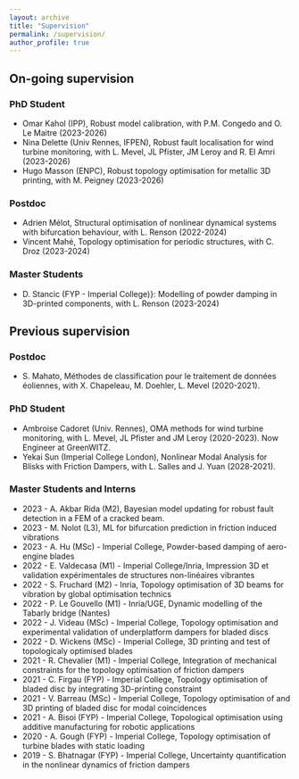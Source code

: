 ```yaml
---
layout: archive
title: "Supervision"
permalink: /supervision/
author_profile: true
---
```


## On-going supervision

### PhD Student

- Omar Kahol (IPP), Robust model calibration, with P.M. Congedo and O. Le Maitre (2023-2026)
- Nina Delette (Univ Rennes, IFPEN), Robust fault localisation for wind turbine monitoring, with L. Mevel, JL Pfister, JM Leroy and R. El Amri (2023-2026)
- Hugo Masson (ENPC), Robust topology optimisation for metallic 3D printing, with M. Peigney (2023-2026)

### Postdoc

- Adrien Mélot, Structural optimisation of nonlinear dynamical systems with bifurcation behaviour, with L. Renson (2022-2024) 
- Vincent Mahé, Topology optimisation for periodic structures, with C. Droz (2023-2024)

### Master Students
- D. Stancic (FYP - Imperial College)}: Modelling of powder damping in 3D-printed components, with L. Renson (2023-2024)

## Previous supervision

### Postdoc

- S. Mahato, Méthodes de classification pour le traitement de données éoliennes, with X. Chapeleau, M. Doehler, L. Mevel (2020-2021).

### PhD Student

- Ambroise Cadoret (Univ. Rennes), OMA methods for wind turbine monitoring, with L. Mevel, JL Pfister and JM Leroy (2020-2023). Now Engineer at GreenWITZ.
- Yekai Sun (Imperial College London), Nonlinear Modal Analysis for Blisks with Friction Dampers, with L. Salles and J. Yuan (2028-2021).

### Master Students and Interns
- 2023 - A. Akbar Rida (M2), Bayesian model updating for robust fault detection in a FEM of a cracked beam.
- 2023 - M. Nolot (L3), ML for bifurcation prediction in friction induced vibrations
- 2023 - A. Hu (MSc)  - Imperial College, Powder-based damping of aero-engine blades
- 2022 - E. Valdecasa (M1)  - Imperial College/Inria, Impression 3D et validation expérimentales de structures non-linéaires vibrantes
- 2022 - S. Fruchard (M2) - Inria, Topology optimisation of 3D beams for vibration by global optimisation technics 
- 2022 - P. Le Gouvello (M1) - Inria/UGE, Dynamic modelling of the Tabarly bridge (Nantes) 
- 2022 - J. Videau (MSc)  - Imperial College, Topology optimisation and experimental validation of underplatform dampers for bladed discs
- 2022 - D. Wickens (MSc)  - Imperial College, 3D printing and test of topologicaly optimised blades
- 2021 - R. Chevalier (M1)  - Imperial College, Integration of mechanical constraints for the topology optimisation of friction dampers
- 2021 - C. Firgau  (FYP) - Imperial College, Topology optimisation of bladed disc by integrating 3D-printing constraint 
- 2021 - V. Barreau (MSc)  - Imperial College, Topology optimisation of and 3D printing of bladed disc for modal coincidences 
- 2021 - A. Bisoi (FYP)  - Imperial College, Topological optimisation using additive manufacturing for robotic applications
- 2020 - A. Gough (FYP)  - Imperial College, Topology optimisation of turbine blades with static loading 
- 2019 - S. Bhatnagar (FYP)  - Imperial College, Uncertainty quantification in the nonlinear dynamics of friction dampers 

<!-----
{% include base_path %}


{% for post in site.supervision %}
  {% include archive-single.html %}
{% endfor %}
------>
